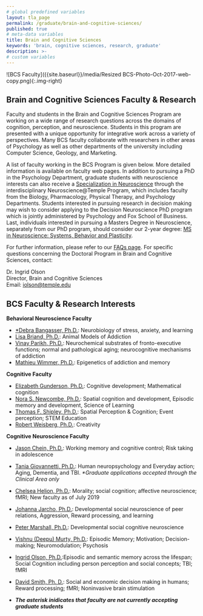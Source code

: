 ```yaml
---
# global predefined variables
layout: tla_page
permalink: /graduate/brain-and-cognitive-sciences/
published: true
# meta-data variables
title: Brain and Cognitive Sciences
keywords: 'brain, cognitive sciences, research, graduate'
description: >-
# custom variables
---
```

![BCS Faculty]({{site.baseurl}}/media/Resized BCS-Photo-Oct-2017-web-copy.png){:.img-right}
## Brain and Cognitive Sciences Faculty & Research
Faculty and students in the Brain and Cognitive Sciences Program are working on a wide range of research questions across the domains of cognition, perception, and neuroscience. Students in this program are presented with a unique opportunity for integrative work across a variety of perspectives. Many BCS faculty collaborate with researchers in other areas of Psychology as well as other departments of the university including Computer Science, Geology, and Marketing. 

A list of faculty working in the BCS Program is given below. More detailed information is available on faculty web pages. 
In addition to pursuing a PhD in the Psychology Department, graduate students with neuroscience interests can also receive a [Specialization in Neuroscience](http://www.cla.temple.edu/neuroscience#phd-specialization-in-neuroscience/) through the interdisciplinary Neuroscience@Temple Program, which includes faculty from the Biology, Pharmacology, Physical Therapy, and Psychology Departments.  Students interested in pursuing research in decision making may wish to consider applying to the Decision Neuroscience PhD program which is jointly administered by Psychology and  Fox School of Business. Last, individuals interested in pursuing a Masters Degree in Neuroscience, separately from our PhD program, should consider our 2-year degree: [MS in Neuroscience: Systems, Behavior and Plasticity](http://www.cla.temple.edu/neuroscience/graduate/).

For further information, please refer to our [FAQs page](https://docs.google.com/document/d/1ivOkALO5TPzHucnu6X8tCwhDbZI0bV_HKslMpBJKD00/edit?usp=sharing). For specific questions concerning the Doctoral Program in Brain and Cognitive Sciences, contact:

Dr. Ingrid Olson<br>
Director, Brain and Cognitive Sciences<br>
Email: [iolson@temple.edu](mailto:iolson@temple.edu)<br>

## BCS Faculty & Research Interests

**Behavioral Neuroscience Faculty**
- [\*Debra Bangasser, Ph.D.](https://liberalarts.temple.edu/academics/faculty/bangasser-debra): Neurobiology of stress, anxiety, and learning 
- [Lisa Briand, Ph.D.](https://liberalarts.temple.edu/academics/faculty/briand-lisa): Animal Models of Addiction 
- [Vinay Parikh, Ph.D.](https://liberalarts.temple.edu/academics/faculty/parikh-vinay): Neurochemical substrates of fronto-executive functions; normal and pathological aging; neurocognitive mechanisms of addiction 
- [Mathieu Wimmer, Ph.D.](https://liberalarts.temple.edu/academics/faculty/wimmer-mathieu): Epigenetics of addiction and memory 

**Cognitive Faculty**
- [Elizabeth Gunderson, Ph.D.](https://liberalarts.temple.edu/academics/faculty/gunderson-elizabeth): Cognitive development; Mathematical cognition 
- [Nora S. Newcombe, Ph.D.](https://liberalarts.temple.edu/academics/faculty/newcombe-nora): Spatial cognition and development, Episodic memory and development, Science of Learning 
- [Thomas F. Shipley, Ph.D.](https://liberalarts.temple.edu/academics/faculty/shipleythomas): Spatial Perception & Cognition; Event perception; STEM Education 
- [Robert Weisberg, Ph.D.](https://liberalarts.temple.edu/academics/faculty/weisberg-robert): Creativity

**Cognitive Neuroscience Faculty**
- [Jason Chein, Ph.D.](https://liberalarts.temple.edu/academics/faculty/chein-jason): Working memory and cognitive control; Risk taking in adolescence 
- [Tania Giovannetti, Ph.D.](https://liberalarts.temple.edu/academics/faculty/giovannetti-tania): Human neuropsychology and Everyday action; Aging, Dementia, and TBI. _*Graduate applications accepted through the Clinical Area only_
- [Chelsea Helion, Ph.D.](http://chelseahelion.squarespace.com/): Morality; social cognition; affective neuroscience; fMRI; New faculty as of July 2019 
- [Johanna Jarcho, Ph.D.](http://www.sdnlaboratory.com/): Developmental social neuroscience of peer relations, Aggression, Reward processing, and learning 
- [Peter Marshall, Ph.D.](https://liberalarts.temple.edu/academics/faculty/marshall-peter-j): Developmental social cognitive neuroscience 
- [Vishnu (Deepu) Murty, Ph.D.](https://sites.temple.edu/adaptivememorylab/research/): Episodic Memory; Motivation; Decision-making; Neuromodulation; Psychosis 
- [Ingrid Olson, Ph.D.](https://liberalarts.temple.edu/academics/faculty/olson-ingrid):Episodic and semantic memory across the lifespan; Social Cognition including person perception and social concepts; TBI; fMRI 
- [David Smith, Ph. D.](https://liberalarts.temple.edu/academics/faculty/smith-david): Social and economic decision making in humans; Reward processing; fMRI; Noninvasive brain stimulation 

- **_The asterisk inidicates that faculty are not currently accepting graduate students_**
